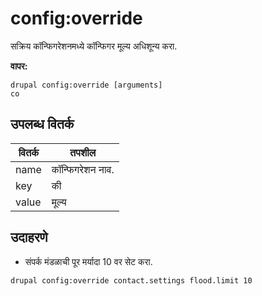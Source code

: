 # config:override
सक्रिय कॉन्फिगरेशनमध्ये कॉन्फिगर मूल्य अधिशून्य करा.

**वापर:**
```
drupal config:override [arguments]
co
```

## उपलब्ध वितर्क
वितर्क | तपशील
---------|-------------
name | कॉन्फिगरेशन नाव.
key | की
value | मूल्य

## उदाहरणे
* संपर्क मंडळाची पूर मर्यादा 10 वर सेट करा.
```
drupal config:override contact.settings flood.limit 10
```
